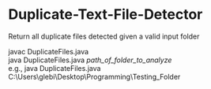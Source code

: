 # Duplicate-Text-File-Detector
Return all duplicate files detected given a valid input folder

javac DuplicateFiles.java  
java DuplicateFiles.java _path_of_folder_to_analyze_  
e.g., java DuplicateFiles.java C:\Users\glebi\Desktop\Programming\Testing_Folder  
